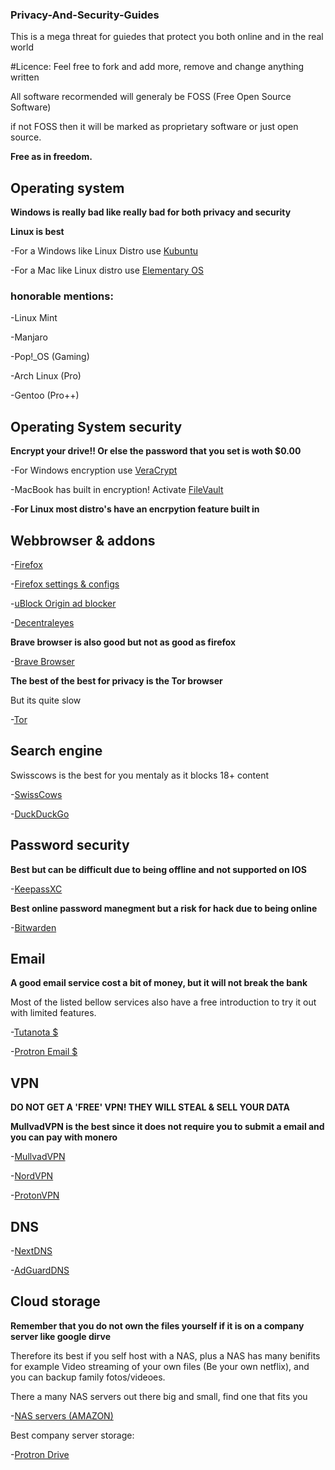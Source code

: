 ### Privacy-And-Security-Guides
This is a mega threat for guiedes that protect you both online and in the real world

#Licence: Feel free to fork and add more, remove and change anything written

All software recormended will generaly be FOSS (Free Open Source Software) 

if not FOSS then it will be marked as proprietary software or just open source.


**Free as in freedom.**

## Operating system

**Windows is really bad like really bad for both privacy and security**

**Linux is best**


-For a Windows like Linux Distro use
[Kubuntu](https://kubuntu.org/)

-For a Mac like Linux distro use [Elementary OS](https://elementary.io/)


### honorable mentions:

-Linux Mint

-Manjaro

-Pop!_OS (Gaming)

-Arch Linux (Pro)

-Gentoo (Pro++)


## Operating System security

**Encrypt your drive!! Or else the password that you set is woth $0.00**

-For Windows encryption use [VeraCrypt](https://www.veracrypt.fr/code/VeraCrypt/)

-MacBook has built in encryption! Activate [FileVault](https://support.apple.com/en-us/HT204837)

-**For Linux most distro's have an encrpytion feature built in**


## Webbrowser & addons

-[Firefox](https://www.mozilla.org/en-US/firefox/new/)

-[Firefox settings & configs](https://github.com/LalleSX/Privacy-And-Security-Guides/blob/713fe5603472a587b4debb133a94cba48b798ceb/prefs.js)

-[uBlock Origin ad blocker](https://addons.mozilla.org/en-US/firefox/addon/ublock-origin/)

-[Decentraleyes](https://addons.mozilla.org/en-US/firefox/addon/decentraleyes/)

**Brave browser is also good but not as good as firefox**

-[Brave Browser](https://brave.com/)

**The best of the best for privacy is the Tor browser**

But its quite slow

-[Tor](https://www.torproject.org/)

## Search engine

Swisscows is the best for you mentaly as it blocks 18+ content

-[SwissCows](https://swisscows.com/)

-[DuckDuckGo](https://duckduckgo.com/)

## Password security

**Best but can be difficult due to being offline and not supported on IOS**

-[KeepassXC](https://keepassxc.org/)

**Best online password manegment but a risk for hack due to being online**

-[Bitwarden](https://bitwarden.com/)

## Email

**A good email service cost a bit of money, but it will not break the bank**

Most of the listed bellow services also have a free introduction to try it out with limited features.

-[Tutanota $](https://tutanota.com/)

-[Protron Email $](https://proton.me/)

## VPN

**DO NOT GET A 'FREE' VPN! THEY WILL STEAL & SELL YOUR DATA**

**MullvadVPN is the best since it does not require you to submit a email and you can pay with monero**

-[MullvadVPN](https://mullvad.net/en/)

-[NordVPN](https://nordvpn.com/)

-[ProtonVPN](https://protonvpn.com/)

## DNS

-[NextDNS](https://nextdns.io/)

-[AdGuardDNS](https://adguard-dns.io/en/welcome.html)


## Cloud storage

**Remember that you do not own the files yourself if it is on a company server like google dirve**

Therefore its best if you self host with a NAS, plus a NAS has many benifits for example Video streaming of your own files (Be your own netflix), and you can backup family fotos/videoes.

There a many NAS servers out there big and small, find one that fits you

-[NAS servers (AMAZON)](https://www.amazon.com/s?k=NAS)

Best company server storage:

-[Protron Drive](https://proton.me/drive)
